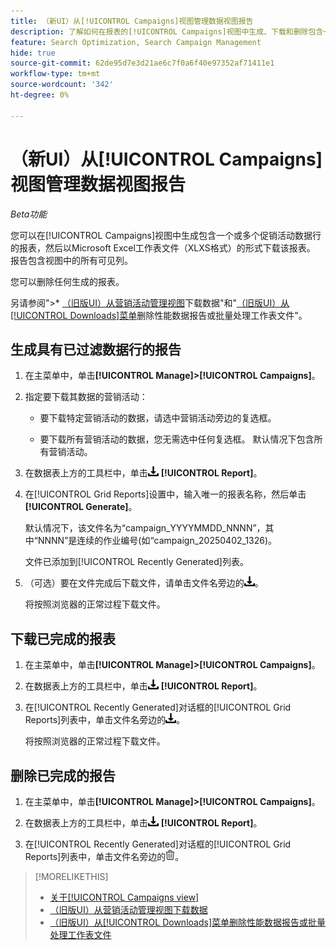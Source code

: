 ```yaml
---
title: （新UI）从[!UICONTROL Campaigns]视图管理数据视图报告
description: 了解如何在报表的[!UICONTROL Campaigns]视图中生成、下载和删除包含一个或多个营销活动数据行的报表。
feature: Search Optimization, Search Campaign Management
hide: true
source-git-commit: 62de95d7e3d21ae6c7f0a6f40e97352af71411e1
workflow-type: tm+mt
source-wordcount: '342'
ht-degree: 0%

---
```


# （新UI）从[!UICONTROL Campaigns]视图管理数据视图报告

<!-- Wording??????  Filtered data reports? -->

*Beta功能*

您可以在[!UICONTROL Campaigns]视图中生成包含一个或多个促销活动数据行的报表，然后以Microsoft Excel工作表文件（XLXS格式）的形式下载该报表。 报告包含视图中的所有可见列。

您可以删除任何生成的报表。

另请参阅&quot;>* [（旧版UI）从营销活动管理视图](/help/search-social-commerce/common-tasks/navigation-editing-selection/download.md)下载数据&quot;和&quot;[（旧版UI）从[!UICONTROL Downloads]菜单](/help/search-social-commerce/common-tasks/navigation-editing-selection/download-delete-data.md)删除性能数据报告或批量处理工作表文件&quot;。

## 生成具有已过滤数据行的报告

1. 在主菜单中，单击&#x200B;**[!UICONTROL Manage]>[!UICONTROL Campaigns]**。

1. 指定要下载其数据的营销活动：

   * 要下载特定营销活动的数据，请选中营销活动旁边的复选框。

   * 要下载所有营销活动的数据，您无需选中任何复选框。 默认情况下包含所有营销活动。

1. 在数据表上方的工具栏中，单击![下载](/help/search-social-commerce/assets/download.png "下载") **[!UICONTROL Report]**。

1. 在[!UICONTROL Grid Reports]设置中，输入唯一的报表名称，然后单击&#x200B;**[!UICONTROL Generate]**。

   默认情况下，该文件名为“campaign_YYYYMMDD_NNNN”，其中“NNNN”是连续的作业编号(如“campaign_20250402_1326)。

   文件已添加到[!UICONTROL Recently Generated]列表。

1. （可选）要在文件完成后下载文件，请单击文件名旁边的![下载](/help/search-social-commerce/assets/download.png "下载")。

   将按照浏览器的正常过程下载文件。

## 下载已完成的报表

1. 在主菜单中，单击&#x200B;**[!UICONTROL Manage]>[!UICONTROL Campaigns]**。

1. 在数据表上方的工具栏中，单击![下载](/help/search-social-commerce/assets/download.png "下载") **[!UICONTROL Report]**。

1. 在[!UICONTROL Recently Generated]对话框的[!UICONTROL Grid Reports]列表中，单击文件名旁边的![下载](/help/search-social-commerce/assets/download.png "下载")。

   将按照浏览器的正常过程下载文件。

## 删除已完成的报告

1. 在主菜单中，单击&#x200B;**[!UICONTROL Manage]>[!UICONTROL Campaigns]**。

1. 在数据表上方的工具栏中，单击![下载](/help/search-social-commerce/assets/download.png "下载") **[!UICONTROL Report]**。

1. 在[!UICONTROL Recently Generated]对话框的[!UICONTROL Grid Reports]列表中，单击文件名旁边的![删除](/help/search-social-commerce/assets/delete-new.png "删除")。

>[!MORELIKETHIS]
>
>* [关于[!UICONTROL Campaigns view]](campaign-view-about.md)
>* [（旧版UI）从营销活动管理视图下载数据](/help/search-social-commerce/common-tasks/navigation-editing-selection/download.md)
>* [（旧版UI）从[!UICONTROL Downloads]菜单删除性能数据报告或批量处理工作表文件](/help/search-social-commerce/common-tasks/navigation-editing-selection/download-delete-data.md)
